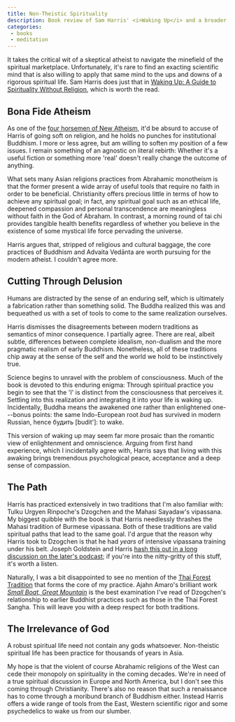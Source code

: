 ```yaml
---
title: Non-Theistic Spirituality
description: Book review of Sam Harris' <i>Waking Up</i> and a broader look at spirituality without dogmatic religion
categories:
 - books
 - meditation
---
```


It takes the critical wit of a skeptical atheist to navigate the minefield of the spiritual marketplace. Unfortunately, it's rare to find an exacting scientific mind that is also willing to apply that same mind to the ups and downs of a rigorous spiritual life. Sam Harris does just that in [Waking Up: A Guide to Spirituality Without Religion][book], which is worth the read.

## Bona Fide Atheism

As one of the [four horsemen of New Atheism][4hm], it'd be absurd to accuse of Harris of going soft on religion, and he holds no punches for institutional Buddhism. I more or less agree, but am willing to soften my position of a few issues. I remain something of an agnostic on literal rebirth: Whether it's a useful fiction or something more 'real' doesn't really change the outcome of anything.

What sets many Asian religions practices from Abrahamic monotheism is that the former present a wide array of useful tools that require no faith in order to be beneficial. Christianity offers precious little in terms of how to achieve any spiritual goal; in fact, any spiritual goal such as an ethical life, deepened compassion and personal transcendence are meaningless without faith in the God of Abraham. In contrast, a morning round of tai chi provides tangible health benefits regardless of whether you believe in the existence of some mystical life force pervading the universe.   

Harris argues that, stripped of religious and cultural baggage, the core practices of Buddhism and Advaita Vedānta are worth pursuing for the modern atheist. I couldn't agree more.

## Cutting Through Delusion

Humans are distracted by the sense of an enduring self, which is ultimately a fabrication rather than something solid. The Buddha realized this was and bequeathed us with a set of tools to come to the same realization ourselves.

Harris dismisses the disagreements between modern traditions as semantics of minor consequence. I partially agree. There are real, albeit subtle, differences between complete idealism, non-dualism and the more pragmatic realism of early Buddhism. Nonetheless, all of these traditions chip away at the sense of the self and the world we hold to be instinctively true.

Science begins to unravel with the problem of consciousness. Much of the book is devoted to this enduring enigma: Through spiritual practice you begin to see that the 'I' is distinct from the consciousness that perceives it. Settling into this realization and integrating it into your life is waking up. Incidentally, Buddha means the awakened one rather than enlightened one---bonus points: the same Indo-European root *bud* has survived in modern Russian, hence будить [budit']: to wake.

This version of waking up may seem far more prosaic than the romantic view of enlightenment and omniscience. Arguing from first hand experience,  which I incidentally agree with, Harris says that living with this awaking brings tremendous psychological peace, acceptance and a deep sense of compassion.

## The Path

Harris has practiced extensively in two traditions that I'm also familiar with: Tulku Urgyen Rinpoche's Dzogchen and the Mahasi Sayadaw's vipassana. My biggest quibble with the book is that Harris needlessly thrashes the Mahasi tradition of Burmese vipassana. Both of these traditions are valid spiritual paths that lead to the same goal. I'd argue that the reason why Harris took to Dzogchen is that he had *years* of intensive vipassana training under his belt.  Joseph Goldstein and Harris [hash this out in a long discussion on the later's podcast][gs]; if you're into the nitty-gritty of this stuff, it's worth a listen.

Naturally, I was a bit disappointed to see no mention of the [Thai Forest Tradition][tft] that forms the core of my practice. Ajahn Amaro's brilliant work *[Small Boat, Great Mountain][amaro]* is the best examination I've read of Dzogchen's relationship to earlier Buddhist practices such as those in the Thai Forest Sangha. This will leave you with a deep respect for both traditions.

## The Irrelevance of God

A robust spiritual life need not contain any gods whatsoever. Non-theistic spiritual life has been practice for thousands of years in Asia.   

My hope is that the violent of course Abrahamic religions of the West can cede their monopoly on spirituality in the coming decades. We're in need of a true spiritual discussion in Europe and North America, but I don't see this coming through Christianity. There's also no reason that such a renaissance has to come through a moribund branch of Buddhism either. Instead Harris offers a wide range of tools from the East, Western scientific rigor and some psychedelics to wake us from our slumber.  

[book]: https://en.wikipedia.org/wiki/Waking_Up:_A_Guide_to_Spirituality_Without_Religion
[4hm]: https://en.wikipedia.org/wiki/New_Atheism#The_.22Four_Horsemen.22
[gs]: https://soundcloud.com/samharrisorg/joseph-goldstein
[tft]: https://en.wikipedia.org/wiki/Thai_Forest_Tradition
[amaro]: https://www.abhayagiri.org/books/423-small-boat-great-mountain
